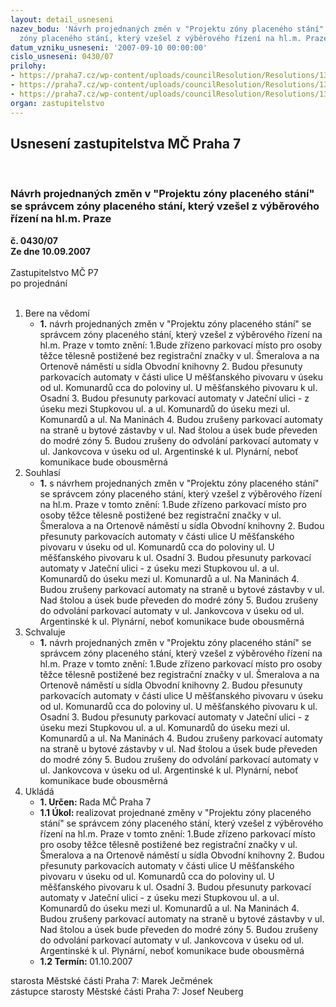 ```yaml
---
layout: detail_usneseni
nazev_bodu: 'Návrh projednaných změn v "Projektu zóny placeného stání" se správcem
  zóny placeného stání, který vzešel z výběrového řízení na hl.m. Praze '
datum_vzniku_usneseni: '2007-09-10 00:00:00'
cislo_usneseni: 0430/07
prilohy:
- https://praha7.cz/wp-content/uploads/councilResolution/Resolutions/13921/6-07-u_833_zm_zps.doc
- https://praha7.cz/wp-content/uploads/councilResolution/Resolutions/13921/6-07-u_1001_pro_zps_zm%c4%9bn.doc
- https://praha7.cz/wp-content/uploads/councilResolution/Resolutions/13921/6-07-z%c3%a1pis_o_projednan%c3%bdch_zm%c4%9bn%c3%a1ch.doc
organ: zastupitelstvo
---
```

<div id="ucUsn_pList" class="usn">
	<span><h2>Usnesení zastupitelstva MČ Praha 7 </h2>
<br></span><div class="standBody">
<span><h3>Návrh projednaných změn v "Projektu zóny placeného stání" se správcem zóny placeného stání, který vzešel z výběrového řízení na hl.m. Praze </h3></span><div class="center">
		<strong>č. 0430/07</strong><br>
	</div>
<div class="center">
		<strong>Ze dne 10.09.2007</strong><br><br>
	</div>Zastupitelstvo MČ P7<br> po projednání<br><br><ol>
<li>Bere na vědomí<ul><li>
<strong>1.</strong> návrh projednaných změn v "Projektu zóny placeného stání" se správcem zóny placeného stání, který vzešel z výběrového řízení na hl.m. Praze v tomto znění:                             1.Bude zřízeno parkovací místo pro osoby těžce tělesně postižené bez registrační značky    v ul. Šmeralova a na Ortenově náměstí u sídla Obvodní knihovny             2. Budou přesunuty parkovacích automaty v části ulice U měšťanského pivovaru v úseku od ul. Komunardů cca do poloviny ul. U měšťanského pivovaru  k ul. Osadní                                                                                                                      3. Budou přesunuty  parkovací automaty v Jateční ulici - z úseku mezi Stupkovou ul. a ul. Komunardů do úseku mezi ul. Komunardů a ul. Na Maninách                  4. Budou zrušeny parkovací automaty na straně u bytové zástavby v ul. Nad štolou a úsek  bude převeden do modré zóny                                                          5. Budou zrušeny do odvolání parkovací automaty v ul. Jankovcova v úseku od ul. Argentinské k ul. Plynární, neboť komunikace bude obousměrná </li></ul>
</li>
<li>Souhlasí<ul><li>
<strong>1.</strong> s návrhem projednaných změn v "Projektu zóny placeného stání" se správcem zóny placeného stání, který vzešel z výběrového řízení na hl.m. Praze v tomto znění:                                                                                                                        1.Bude zřízeno parkovací místo pro osoby těžce tělesně postižené bez registrační značky    v ul. Šmeralova a na Ortenově náměstí u sídla Obvodní knihovny             2. Budou přesunuty parkovacích automaty v části ulice U měšťanského pivovaru v úseku od ul. Komunardů cca do poloviny ul. U měšťanského pivovaru  k ul. Osadní                                                                                                                      3. Budou přesunuty  parkovací automaty v Jateční ulici - z úseku mezi Stupkovou ul. a ul. Komunardů do úseku mezi ul. Komunardů a ul. Na Maninách                  4. Budou zrušeny parkovací automaty na straně u bytové zástavby v ul. Nad štolou a úsek  bude převeden do modré zóny                                                          5. Budou zrušeny do odvolání parkovací automaty v ul. Jankovcova v úseku od ul. Argentinské k ul. Plynární, neboť komunikace bude obousměrná </li></ul>
</li>
<li>Schvaluje<ul><li>
<strong>1.</strong> návrh projednaných změn v "Projektu zóny placeného stání" se správcem zóny placeného stání, který vzešel z výběrového řízení na hl.m. Praze v tomto znění:                             1.Bude zřízeno parkovací místo pro osoby těžce tělesně postižené bez registrační značky    v ul. Šmeralova a na Ortenově náměstí u sídla Obvodní knihovny             2. Budou přesunuty parkovacích automaty v části ulice U měšťanského pivovaru v úseku od ul. Komunardů cca do poloviny ul. U měšťanského pivovaru  k ul. Osadní                                                                                                                      3. Budou přesunuty  parkovací automaty v Jateční ulici - z úseku mezi Stupkovou ul. a ul. Komunardů do úseku mezi ul. Komunardů a ul. Na Maninách                  4. Budou zrušeny parkovací automaty na straně u bytové zástavby v ul. Nad štolou a úsek  bude převeden do modré zóny                                                          5. Budou zrušeny do odvolání parkovací automaty v ul. Jankovcova v úseku od ul. Argentinské k ul. Plynární, neboť komunikace bude obousměrná </li></ul>
</li>
<li>Ukládá<ul>
<li>
<strong>1. Určen: </strong>Rada MČ Praha 7</li>
<li>
<strong>1.1 Úkol: </strong>realizovat projednané změny v "Projektu zóny placeného stání" se správcem zóny placeného stání, který vzešel z výběrového řízení na hl.m. Praze v tomto znění:                                                                                             1.Bude zřízeno parkovací místo pro osoby těžce tělesně postižené bez registrační značky    v ul. Šmeralova a na Ortenově náměstí u sídla Obvodní knihovny                                                                                                         2. Budou přesunuty parkovacích automaty v části ulice U měšťanského pivovaru v úseku od ul. Komunardů cca do poloviny ul. U měšťanského pivovaru  k ul. Osadní                                                                                                                      3. Budou přesunuty  parkovací automaty v Jateční ulici - z úseku mezi Stupkovou ul. a ul. Komunardů do úseku mezi ul. Komunardů a ul. Na Maninách                                                                                                                   4. Budou zrušeny parkovací automaty na straně u bytové zástavby v ul. Nad štolou a úsek  bude převeden do modré zóny                                                          5. Budou zrušeny do odvolání parkovací automaty v ul. Jankovcova v úseku od ul. Argentinské k ul. Plynární, neboť komunikace bude obousměrná </li>
<li>
<strong>1.2 Termín: </strong>01.10.2007</li>
</ul>
</li>
</ol>starosta Městské části Praha 7: Marek Ječmének<br>zástupce starosty Městské části Praha 7: Josef Neuberg
</div>
</div>